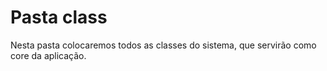 # Pasta class

Nesta pasta colocaremos todos as classes do sistema, que servirão como core da aplicação.